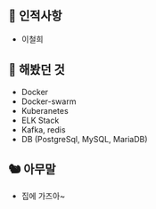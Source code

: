 ## 🥸 인적사항
   - 이철희

## 🥕 해봤던 것
   - Docker
   - Docker-swarm
   - Kuberanetes
   - ELK Stack
   - Kafka, redis
   - DB (PostgreSql, MySQL, MariaDB)

## 🐿 아무말
   - 집에 가즈아~


